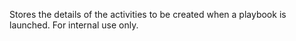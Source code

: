 Stores the details of the activities to be created when a playbook is launched. For internal use only.